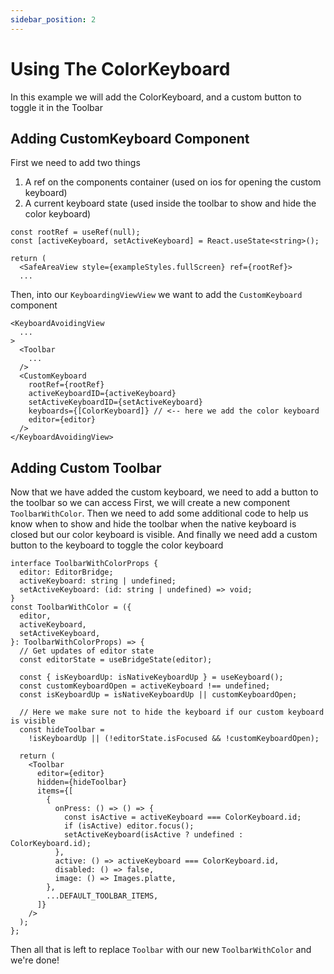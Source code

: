 ```yaml
---
sidebar_position: 2
---
```


# Using The ColorKeyboard

In this example we will add the ColorKeyboard, and a custom button to toggle it in the Toolbar

## Adding CustomKeyboard Component

First we need to add two things

1. A ref on the components container (used on ios for opening the custom keyboard)
2. A current keyboard state (used inside the toolbar to show and hide the color keyboard)

```tsx
const rootRef = useRef(null);
const [activeKeyboard, setActiveKeyboard] = React.useState<string>();

return (
  <SafeAreaView style={exampleStyles.fullScreen} ref={rootRef}>
  ...
```

Then, into our `KeyboardingViewView` we want to add the `CustomKeyboard` component

```tsx
<KeyboardAvoidingView
  ...
>
  <Toolbar
    ...
  />
  <CustomKeyboard
    rootRef={rootRef}
    activeKeyboardID={activeKeyboard}
    setActiveKeyboardID={setActiveKeyboard}
    keyboards={[ColorKeyboard]} // <-- here we add the color keyboard
    editor={editor}
  />
</KeyboardAvoidingView>
```

## Adding Custom Toolbar

Now that we have added the custom keyboard, we need to add a button to the toolbar so we can access
First, we will create a new component `ToolbarWithColor`.
Then we need to add some additional code to help us know when to show and hide the toolbar
when the native keyboard is closed but our color keyboard is visible.
And finally we need add a custom button to the keyboard to toggle the color keyboard

```tsx
interface ToolbarWithColorProps {
  editor: EditorBridge;
  activeKeyboard: string | undefined;
  setActiveKeyboard: (id: string | undefined) => void;
}
const ToolbarWithColor = ({
  editor,
  activeKeyboard,
  setActiveKeyboard,
}: ToolbarWithColorProps) => {
  // Get updates of editor state
  const editorState = useBridgeState(editor);

  const { isKeyboardUp: isNativeKeyboardUp } = useKeyboard();
  const customKeyboardOpen = activeKeyboard !== undefined;
  const isKeyboardUp = isNativeKeyboardUp || customKeyboardOpen;

  // Here we make sure not to hide the keyboard if our custom keyboard is visible
  const hideToolbar =
    !isKeyboardUp || (!editorState.isFocused && !customKeyboardOpen);

  return (
    <Toolbar
      editor={editor}
      hidden={hideToolbar}
      items={[
        {
          onPress: () => () => {
            const isActive = activeKeyboard === ColorKeyboard.id;
            if (isActive) editor.focus();
            setActiveKeyboard(isActive ? undefined : ColorKeyboard.id);
          },
          active: () => activeKeyboard === ColorKeyboard.id,
          disabled: () => false,
          image: () => Images.platte,
        },
        ...DEFAULT_TOOLBAR_ITEMS,
      ]}
    />
  );
};
```

Then all that is left to replace `Toolbar` with our new `ToolbarWithColor` and we're done!
